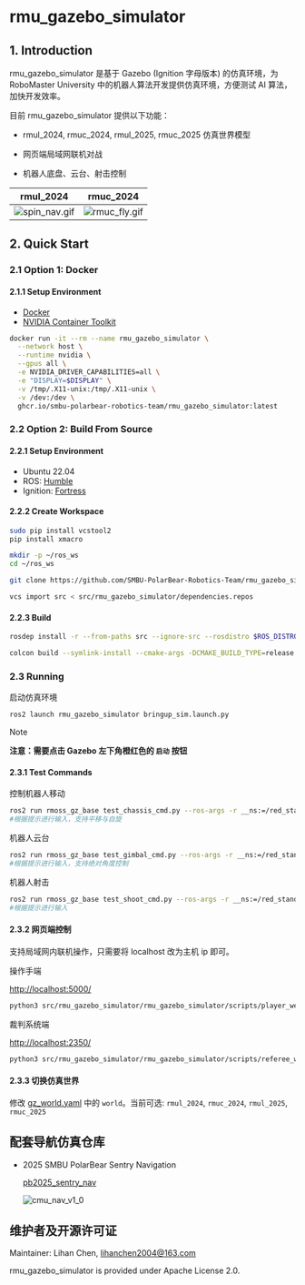 # rmu_gazebo_simulator

## 1. Introduction

rmu_gazebo_simulator 是基于 Gazebo (Ignition 字母版本) 的仿真环境，为 RoboMaster University 中的机器人算法开发提供仿真环境，方便测试 AI 算法，加快开发效率。

目前 rmu_gazebo_simulator 提供以下功能：

- rmul_2024, rmuc_2024, rmul_2025, rmuc_2025 仿真世界模型

- 网页端局域网联机对战

- 机器人底盘、云台、射击控制

| rmul_2024 | rmuc_2024 |
|:-----------------:|:--------------:|
|![spin_nav.gif](https://raw.githubusercontent.com/LihanChen2004/picx-images-hosting/master/spin_nav.1ove3nw63o.gif)|![rmuc_fly.gif](https://raw.githubusercontent.com/LihanChen2004/picx-images-hosting/master/rmuc_fly_image.1aoyoashvj.gif)|

## 2. Quick Start

### 2.1 Option 1: Docker

#### 2.1.1 Setup Environment

- [Docker](https://docs.docker.com/engine/install/)
- [NVIDIA Container Toolkit](https://docs.nvidia.com/datacenter/cloud-native/container-toolkit/latest/install-guide.html)

```bash
docker run -it --rm --name rmu_gazebo_simulator \
  --network host \
  --runtime nvidia \
  --gpus all \
  -e NVIDIA_DRIVER_CAPABILITIES=all \
  -e "DISPLAY=$DISPLAY" \
  -v /tmp/.X11-unix:/tmp/.X11-unix \
  -v /dev:/dev \
  ghcr.io/smbu-polarbear-robotics-team/rmu_gazebo_simulator:latest
```

### 2.2 Option 2: Build From Source

#### 2.2.1 Setup Environment

- Ubuntu 22.04
- ROS: [Humble](https://docs.ros.org/en/humble/Installation/Ubuntu-Install-Debs.html)
- Ignition: [Fortress](https://gazebosim.org/docs/fortress/install_ubuntu/)

#### 2.2.2 Create Workspace

```bash
sudo pip install vcstool2
pip install xmacro
```

```bash
mkdir -p ~/ros_ws
cd ~/ros_ws
```

```bash
git clone https://github.com/SMBU-PolarBear-Robotics-Team/rmu_gazebo_simulator.git src/rmu_gazebo_simulator
```

```bash
vcs import src < src/rmu_gazebo_simulator/dependencies.repos
```

#### 2.2.3 Build

```sh
rosdep install -r --from-paths src --ignore-src --rosdistro $ROS_DISTRO -y
```

```sh
colcon build --symlink-install --cmake-args -DCMAKE_BUILD_TYPE=release
```

### 2.3 Running

启动仿真环境

```sh
ros2 launch rmu_gazebo_simulator bringup_sim.launch.py
```

> [!NOTE]
> **注意：需要点击 Gazebo 左下角橙红色的 `启动` 按钮**

#### 2.3.1 Test Commands

控制机器人移动

```sh
ros2 run rmoss_gz_base test_chassis_cmd.py --ros-args -r __ns:=/red_standard_robot1/robot_base -p v:=0.3 -p w:=0.3
#根据提示进行输入，支持平移与自旋
```

机器人云台

```sh
ros2 run rmoss_gz_base test_gimbal_cmd.py --ros-args -r __ns:=/red_standard_robot1/robot_base
#根据提示进行输入，支持绝对角度控制
```

机器人射击

```sh
ros2 run rmoss_gz_base test_shoot_cmd.py --ros-args -r __ns:=/red_standard_robot1/robot_base
#根据提示进行输入
```

#### 2.3.2 网页端控制

支持局域网内联机操作，只需要将 localhost 改为主机 ip 即可。

操作手端

<http://localhost:5000/>

```sh
python3 src/rmu_gazebo_simulator/rmu_gazebo_simulator/scripts/player_web/main_no_vision.py
```

裁判系统端

<http://localhost:2350/>

```sh
python3 src/rmu_gazebo_simulator/rmu_gazebo_simulator/scripts/referee_web/main.py
```

#### 2.3.3 切换仿真世界

修改 [gz_world.yaml](./rmu_gazebo_simulator/config/gz_world.yaml) 中的 `world`。当前可选: `rmul_2024`, `rmuc_2024`, `rmul_2025`, `rmuc_2025`

## 配套导航仿真仓库

- 2025 SMBU PolarBear Sentry Navigation

    [pb2025_sentry_nav](https://github.com/SMBU-PolarBear-Robotics-Team/pb2025_sentry_nav.git)

    ![cmu_nav_v1_0](https://raw.githubusercontent.com/LihanChen2004/picx-images-hosting/master/spin_nav.1ove3nw63o.gif)

## 维护者及开源许可证

Maintainer: Lihan Chen, <lihanchen2004@163.com>

rmu_gazebo_simulator is provided under Apache License 2.0.
